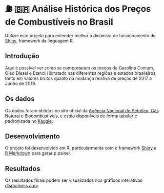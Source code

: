 # ⛽ 🇧🇷 Análise Histórica dos Preços de Combustíveis no Brasil 

Utilizei este projeto para entender melhor a dinâmica de funcionamento do [Shiny](https://shiny.rstudio.com/), 
framework da linguagem R.

## Introdução
Aqui é possível ver como se comportaram os preços da Gasolina Comum, Óleo Diesel e Etanol Hidratado nas diferentes regiões 
e estados brasileiros, tanto em valores brutos quanto na mudança relativa de preços de 2017 a Junho de 2019.

## Os dados
Os dados foram obtidos no site oficial da [Agência Nacional do Petróleo, Gás Natural e Biocombustíveis](http://www.anp.gov.br/), 
e estão disponíveis de forma tabular e padronizada no [Kaggle](https://www.kaggle.com/matheusfreitag/gas-prices-in-brazil).

## Desenvolvimento
O projeto foi desenvolvido em R, particularmente com o framework [Shiny](https://shiny.rstudio.com/) e [R Markdown](https://rmarkdown.rstudio.com/) para gerar p painel. 

## Resultados
Os resultados finais podem ser visualizados nos gráficos interativos [disponíveis aqui](https://matheusfreitag.shinyapps.io/anp-historico/).
